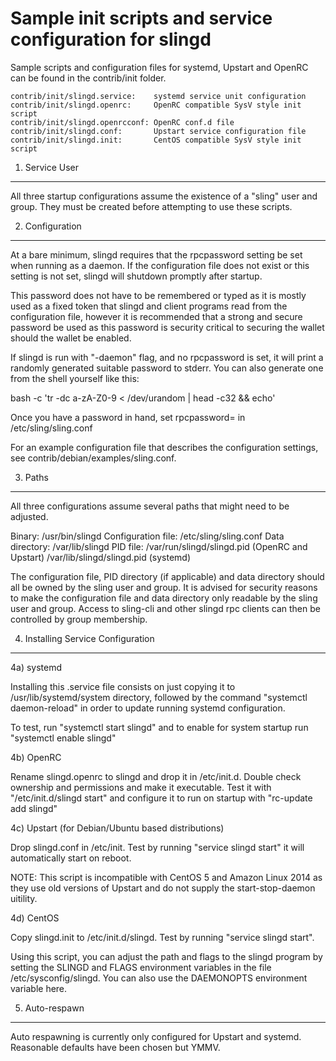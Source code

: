 Sample init scripts and service configuration for slingd
==========================================================

Sample scripts and configuration files for systemd, Upstart and OpenRC
can be found in the contrib/init folder.

    contrib/init/slingd.service:    systemd service unit configuration
    contrib/init/slingd.openrc:     OpenRC compatible SysV style init script
    contrib/init/slingd.openrcconf: OpenRC conf.d file
    contrib/init/slingd.conf:       Upstart service configuration file
    contrib/init/slingd.init:       CentOS compatible SysV style init script

1. Service User
---------------------------------

All three startup configurations assume the existence of a "sling" user
and group.  They must be created before attempting to use these scripts.

2. Configuration
---------------------------------

At a bare minimum, slingd requires that the rpcpassword setting be set
when running as a daemon.  If the configuration file does not exist or this
setting is not set, slingd will shutdown promptly after startup.

This password does not have to be remembered or typed as it is mostly used
as a fixed token that slingd and client programs read from the configuration
file, however it is recommended that a strong and secure password be used
as this password is security critical to securing the wallet should the
wallet be enabled.

If slingd is run with "-daemon" flag, and no rpcpassword is set, it will
print a randomly generated suitable password to stderr.  You can also
generate one from the shell yourself like this:

bash -c 'tr -dc a-zA-Z0-9 < /dev/urandom | head -c32 && echo'

Once you have a password in hand, set rpcpassword= in /etc/sling/sling.conf

For an example configuration file that describes the configuration settings,
see contrib/debian/examples/sling.conf.

3. Paths
---------------------------------

All three configurations assume several paths that might need to be adjusted.

Binary:              /usr/bin/slingd
Configuration file:  /etc/sling/sling.conf
Data directory:      /var/lib/slingd
PID file:            /var/run/slingd/slingd.pid (OpenRC and Upstart)
                     /var/lib/slingd/slingd.pid (systemd)

The configuration file, PID directory (if applicable) and data directory
should all be owned by the sling user and group.  It is advised for security
reasons to make the configuration file and data directory only readable by the
sling user and group.  Access to sling-cli and other slingd rpc clients
can then be controlled by group membership.

4. Installing Service Configuration
-----------------------------------

4a) systemd

Installing this .service file consists on just copying it to
/usr/lib/systemd/system directory, followed by the command
"systemctl daemon-reload" in order to update running systemd configuration.

To test, run "systemctl start slingd" and to enable for system startup run
"systemctl enable slingd"

4b) OpenRC

Rename slingd.openrc to slingd and drop it in /etc/init.d.  Double
check ownership and permissions and make it executable.  Test it with
"/etc/init.d/slingd start" and configure it to run on startup with
"rc-update add slingd"

4c) Upstart (for Debian/Ubuntu based distributions)

Drop slingd.conf in /etc/init.  Test by running "service slingd start"
it will automatically start on reboot.

NOTE: This script is incompatible with CentOS 5 and Amazon Linux 2014 as they
use old versions of Upstart and do not supply the start-stop-daemon uitility.

4d) CentOS

Copy slingd.init to /etc/init.d/slingd. Test by running "service slingd start".

Using this script, you can adjust the path and flags to the slingd program by
setting the SLINGD and FLAGS environment variables in the file
/etc/sysconfig/slingd. You can also use the DAEMONOPTS environment variable here.

5. Auto-respawn
-----------------------------------

Auto respawning is currently only configured for Upstart and systemd.
Reasonable defaults have been chosen but YMMV.

